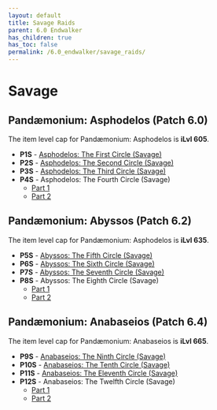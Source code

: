 ```yaml
---
layout: default
title: Savage Raids
parent: 6.0 Endwalker
has_children: true
has_toc: false
permalink: /6.0_endwalker/savage_raids/
---
```


# Savage

## Pandæmonium: Asphodelos (Patch 6.0)

The item level cap for Pandæmonium: Asphodelos is **iLvl 605**.

- **P1S** - [Asphodelos: The First Circle (Savage)](p1s/README.md)
- **P2S** - [Asphodelos: The Second Circle (Savage)](p2s/README.md)
- **P3S** - [Asphodelos: The Third Circle (Savage)](p3s/README.md)
- **P4S** - Asphodelos: The Fourth Circle (Savage)
    - [Part 1](p4s_1/README.md)
    - [Part 2](p4s_2/README.md)

## Pandæmonium: Abyssos (Patch 6.2)

The item level cap for Pandæmonium: Asphodelos is **iLvl 635**.

- **P5S** - [Abyssos: The Fifth Circle (Savage)](p5s/README.md)
- **P6S** - [Abyssos: The Sixth Circle (Savage)](p6s/README.md)
- **P7S** - [Abyssos: The Seventh Circle (Savage)](p7s/README.md)
- **P8S** - Abyssos: The Eighth Circle (Savage)
    - [Part 1](p8s_1/README.md)
    - [Part 2](p8s_2/README.md)

## Pandæmonium: Anabaseios (Patch 6.4)

The item level cap for Pandæmonium: Anabaseios is **iLvl 665**.

- **P9S** - [Anabaseios: The Ninth Circle (Savage)](p9s/README.md)
- **P10S** - [Anabaseios: The Tenth Circle (Savage)](p10s/README.md)
- **P11S** - [Anabaseios: The Eleventh Circle (Savage)](p11s/README.md)
- **P12S** - Anabaseios: The Twelfth Circle (Savage)
    - [Part 1](p12s_1/README.md)
    - [Part 2](p12s_2/README.md)
